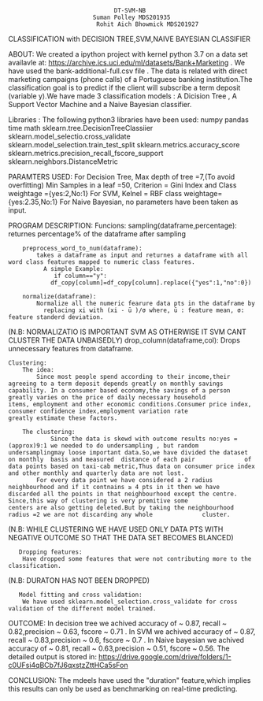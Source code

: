 							      DT-SVM-NB
							Suman Polley MDS201935
						     Rohit Aich Bhowmick MDS201927

CLASSIFICATION with
DECISION TREE,SVM,NAIVE BAYESIAN CLASSIFIER

 
ABOUT:
	We created a ipython project with kernel python 3.7 on a data set availavle at: https://archive.ics.uci.edu/ml/datasets/Bank+Marketing .
We have used the  bank-additional-full.csv file .
The data is related with direct marketing campaigns (phone calls) of a Portuguese banking institution.The classification goal is to predict if the client will subscribe a term deposit (variable y).We have made 3 classification models : A Dicision Tree ,
A Support Vector Machine and a Naive Bayesian classifier.

Libraries :
	The following python3 libraries have been used:
		numpy 
		pandas 
		time
		math
		sklearn.tree.DecisionTreeClassiier
		sklearn.model_selectio.cross_validate
		sklearn.model_selection.train_test_split
		sklearn.metrics.accuracy_score
		sklearn.metrics.precision_recall_fscore_support
		sklearn.neighbors.DistanceMetric

PARAMTERS USED:
	For Decision Tree,
		Max depth of tree =7,(To avoid overfitting)
		Min Samples in a leaf =50,
		Criterion = Gini Index
	    and Class weightage ={yes:2,No:1}
	For SVM,
		Kelnel = RBF
		class weightage={yes:2.35,No:1}
	For Naive Bayesian,
		no parameters have been taken as input.

PROGRAM DESCRIPTION:
	Funcions:
		sampling(dataframe,percentage):
			returnes percentage% of the dataframe after sampling

		preprocess_word_to_num(dataframe):
			takes a dataframe as input and returnes a dataframe with all word class features mapped to numeric class features.
		      A simple Example:
			     if column=="y":
				df_copy[column]=df_copy[column].replace({"yes":1,"no":0})

		normalize(dataframe):
			Normalize all the numeric fearure data pts in the dataframe by
		      replacing xi with (xi - ū )/σ where, ū : feature mean, σ: feature standerd deviation. 

(N.B: NORMALIZATIO IS IMPORTANT SVM AS OTHERWISE IT SVM CANT CLUSTER THE DATA UNBAISEDLY)
		drop_column(dataframe,col):
			Drops unnecessary features from dataframe.
	
	
	Clustering:
		The idea:
			Since most people spend according to their income,their agreeing to a term deposit depends greatly on monthly savings 				capability. In a consumer based economy,the savings of a person greatly varies on the price of daily necessary household 				items, employment and other economic conditions.Consumer price index, consumer confidence index,employment variation rate 				greatly estimate these factors.

		The clustering:
				Since the data is skewd with outcome results no:yes =(approx)9:1 we needed to do undersampling , but random 				undersamplingmay loose important data.So,we have divided the dataset on monthly  basis and measured  distance of each pair 				of data points based on taxi-cab metric,Thus data on consumer price index and other monthly and quarterly data are not lost.
			For every data point we have considered a 2 radius neighbourhood and if it contnains ≥ 4 pts in it then we have 			discarded all the points in that neighbourhood except the centre. Since,this way of clustering is very premitive some 				centers are also getting deleted.But by taking the neighbourhood radius =2 we are not discarding any whole 				cluster.

(N.B: WHILE CLUSTERING WE HAVE USED ONLY DATA PTS WITH NEGATIVE OUTCOME SO THAT THE DATA SET BECOMES BLANCED)

       Dropping features:
		Have dropped some features that were not contributing more to the classification.

(N.B: DURATON HAS NOT BEEN DROPPED)

       Model fitting and cross validation:
		We have used sklearn.model_selection.cross_validate for cross validation of the different model trained.

   OUTCOME:
	In decision tree we achived accuracy of ~ 0.87, recall ~ 0.82,precision ~ 0.63, fscore ~ 0.71 .
	In SVM we achived accuracy of ~ 0.87, recall ~ 0.83,precision ~ 0.6, fscore ~ 0.7 .
	In Naive bayesian we achived accuracy of ~ 0.81, recall ~ 0.63,precision ~ 0.51, fscore ~ 0.56.
	The detailed output is stored in: https://drive.google.com/drive/folders/1-c0UFsi4qBCb7fJ6qxstzZttHCa5sFon 


   CONCLUSION:
	The mdeels have used the "duration" feature,which implies this results can only be used as benchmarking on real-time predicting.
	
